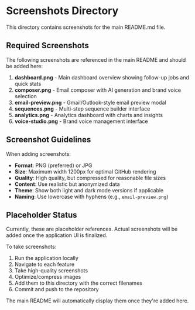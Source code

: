 # Screenshots Directory

This directory contains screenshots for the main README.md file.

## Required Screenshots

The following screenshots are referenced in the main README and should be added here:

1. **dashboard.png** - Main dashboard overview showing follow-up jobs and quick stats
2. **composer.png** - Email composer with AI generation and brand voice selection
3. **email-preview.png** - Gmail/Outlook-style email preview modal
4. **sequences.png** - Multi-step sequence builder interface
5. **analytics.png** - Analytics dashboard with charts and insights
6. **voice-studio.png** - Brand voice management interface

## Screenshot Guidelines

When adding screenshots:

- **Format**: PNG (preferred) or JPG
- **Size**: Maximum width 1200px for optimal GitHub rendering
- **Quality**: High quality, but compressed for reasonable file sizes
- **Content**: Use realistic but anonymized data
- **Theme**: Show both light and dark mode versions if applicable
- **Naming**: Use lowercase with hyphens (e.g., `email-preview.png`)

## Placeholder Status

Currently, these are placeholder references. Actual screenshots will be added once the application UI is finalized.

To take screenshots:
1. Run the application locally
2. Navigate to each feature
3. Take high-quality screenshots
4. Optimize/compress images
5. Add them to this directory with the correct filenames
6. Commit and push to the repository

The main README will automatically display them once they're added here.
